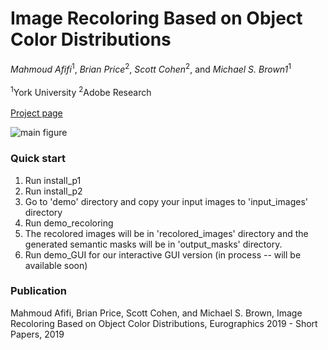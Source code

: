 # Image Recoloring Based on Object Color Distributions
*Mahmoud Afifi*<sup>1</sup>, *Brian Price*<sup>2</sup>, *Scott Cohen*<sup>2</sup>, and *Michael S. Brown1*<sup>1</sup>
<br></br><sup>1</sup>York University  <sup>2</sup>Adobe Research
<br></br>[Project page](http://cvil.eecs.yorku.ca/projects/public_html/image_recoloring)

![main figure](http://cvil.eecs.yorku.ca/projects/public_html/image_recoloring/img/figure.jpg)


### Quick start
1. Run install_p1
2. Run install_p2
3. Go to 'demo' directory and copy your input images to 'input_images' directory
4. Run demo_recoloring
5. The recolored images will be in 'recolored_images' directory and the generated semantic masks will be in 'output_masks' directory. 
6. Run demo_GUI for our interactive GUI version (in process -- will be available soon)

### Publication
Mahmoud Afifi, Brian Price, Scott Cohen, and Michael S. Brown, Image Recoloring Based on Object Color Distributions, Eurographics 2019 - Short Papers, 2019
